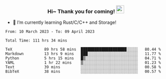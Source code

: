 <h3 align="center">
    Hi~ Thank you for coming!
    <img src="https://media.giphy.com/media/hvRJCLFzcasrR4ia7z/giphy.gif" width="25px">
</h3>

<!--
**pineapple-man/pineapple-man** is a ✨ _special_ ✨ repository because its `README.md` (this file) appears on your GitHub profile.

Here are some ideas to get you started:
- 🔭 I’m currently working on ...
- 🤔 I’m looking for help with ...
- 💬 Ask me about ...
- 📫 How to reach me: ...
- 😄 Pronouns: ...
- ⚡ Fun fact: 
- 👯 I’m looking to collaborate on kubernetes
-->
- 🌱 I’m currently learning Rust/C/C++ and Storage!

<!--START_SECTION:waka-->

```text
From: 10 March 2023 - To: 09 April 2023

Total Time: 111 hrs 34 mins

TeX              89 hrs 58 mins  ████████████████████░░░░░   80.44 %
Markdown         13 hrs 9 mins   ███░░░░░░░░░░░░░░░░░░░░░░   11.77 %
Python           5 hrs 15 mins   █▒░░░░░░░░░░░░░░░░░░░░░░░   04.71 %
YAML             1 hr 22 mins    ▒░░░░░░░░░░░░░░░░░░░░░░░░   01.23 %
Text             39 mins         ░░░░░░░░░░░░░░░░░░░░░░░░░   00.58 %
BibTeX           38 mins         ░░░░░░░░░░░░░░░░░░░░░░░░░   00.57 %
```

<!--END_SECTION:waka-->
